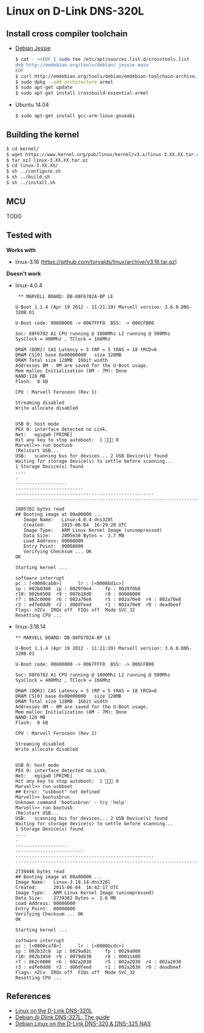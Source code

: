 # Linux on D-Link DNS-320L

Install cross compiler toolchain
--------------------------------

* [Debian Jessie][deb-cross]
    ```bash
    $ cat - <<EOF | sudo tee /etc/apt/sources.list.d/crosstools.list 
    deb http://emdebian.org/tools/debian/ jessie main
    EOF
    $ curl http://emdebian.org/tools/debian/emdebian-toolchain-archive.key | sudo apt-key add -
    $ sudo dpkg --add-architecture armel
    $ sudo apt-get update
    $ sudo apt-get install crossbuild-essential-armel
    ```

* Ubuntu 14.04
    ```bash
    $ sudo apt-get install gcc-arm-linux-gnueabi
    ```

[deb-cross]: https://wiki.debian.org/CrossToolchains#Installation

Building the kernel
-------------------

```bash
$ cd kernel/
$ wget https://www.kernel.org/pub/linux/kernel/v3.x/linux-3.XX.XX.tar.xz
$ tar xzJ linux-3.XX.XX.tar.xz
$ cd linux-3.XX.XX/
$ sh ../configure.sh
$ sh ../build.sh
$ sh ../install.sh
```

MCU
------------
TODO


Tested with
-----------
**Works with**

* linux-3.16 (https://github.com/torvalds/linux/archive/v3.16.tar.gz)

**Doesn't work**

* linux-4.0.4
    ```
     ** MARVELL BOARD: DB-88F6702A-BP LE 
    
    U-Boot 1.1.4 (Apr 19 2012 - 11:21:19) Marvell version: 3.6.0.DNS-320B.01
    
    U-Boot code: 00600000 -> 0067FFF0  BSS: -> 006CFB00
    
    Soc: 88F6702 A1 CPU running @ 1000Mhz L2 running @ 500Mhz
    SysClock = 400Mhz , TClock = 166Mhz 
    
    DRAM (DDR2) CAS Latency = 5 tRP = 5 tRAS = 18 tRCD=6
    DRAM CS[0] base 0x00000000   size 128MB 
    DRAM Total size 128MB  16bit width
    Addresses 8M - 0M are saved for the U-Boot usage.
    Mem malloc Initialization (8M - 7M): Done
    NAND:128 MB
    Flash:  0 kB
    
    CPU : Marvell Feroceon (Rev 1)
    
    Streaming disabled 
    Write allocate disabled
    
    
    USB 0: host mode
    PEX 0: interface detected no Link.
    Net:   egiga0 [PRIME]
    Hit any key to stop autoboot:  1  0 
    Marvell>> run bootusb
    (Re)start USB...
    USB:   scanning bus for devices... 2 USB Device(s) found
    Waiting for storage device(s) to settle before scanning...
    1 Storage Device(s) found
    ....
    .
    ...................
    .........................
    ...................................................
    ...........................................................................................................................................................................
    
    2805702 bytes read
    ## Booting image at 00a00000 ...
       Image Name:   Linux-4.0.4-dns320l
       Created:      2015-06-04  16:29:20 UTC
       Image Type:   ARM Linux Kernel Image (uncompressed)
       Data Size:    2805638 Bytes =  2.7 MB
       Load Address: 00008000
       Entry Point:  00008000
       Verifying Checksum ... OK
    OK
    
    Starting kernel ...
    
    software interrupt
    pc : [<0000cab8>]	   lr : [<0000bd1c>]
    sp : 002b0380  ip : 0029f0e4	 fp : 0029f0b8
    r10: 002b8508  r9 : 007b18d0	 r8 : 00008000
    r7 : 862c0000  r6 : 002a70e8	 r5 : 002a70e8  r4 : 002a70e8
    r3 : edfe0dd0  r2 : d00dfeed	 r1 : 002a70e8  r0 : deadbeef
    Flags: nZCv  IRQs off  FIQs off  Mode SVC_32
    Resetting CPU ...
    ```
* linux-3.18.14
    ```
    ** MARVELL BOARD: DB-88F6702A-BP LE 
    
    U-Boot 1.1.4 (Apr 19 2012 - 11:21:19) Marvell version: 3.6.0.DNS-320B.01
    
    U-Boot code: 00600000 -> 0067FFF0  BSS: -> 006CFB00
    
    Soc: 88F6702 A1 CPU running @ 1000Mhz L2 running @ 500Mhz
    SysClock = 400Mhz , TClock = 166Mhz 
    
    DRAM (DDR2) CAS Latency = 5 tRP = 5 tRAS = 18 tRCD=6
    DRAM CS[0] base 0x00000000   size 128MB 
    DRAM Total size 128MB  16bit width
    Addresses 8M - 0M are saved for the U-Boot usage.
    Mem malloc Initialization (8M - 7M): Done
    NAND:128 MB
    Flash:  0 kB
    
    CPU : Marvell Feroceon (Rev 1)
    
    Streaming disabled 
    Write allocate disabled
    
    
    USB 0: host mode
    PEX 0: interface detected no Link.
    Net:   egiga0 [PRIME]
    Hit any key to stop autoboot:  1  0 
    Marvell>> run usbboot
    ## Error: "usbboot" not defined
    Marvell>> bootusbrun 
    Unknown command 'bootusbrun' - try 'help'
    Marvell>> run bootusb
    (Re)start USB...
    USB:   scanning bus for devices... 2 USB Device(s) found
    Waiting for storage device(s) to settle before scanning...
    1 Storage Device(s) found
    ....
    .
    ...................
    .........................
    ...................................................
    .....................................................................................................................................................................
    
    2739446 bytes read
    ## Booting image at 00a00000 ...
    Image Name:   Linux-3.18.14-dns320l
    Created:      2015-06-04  16:42:17 UTC
    Image Type:   ARM Linux Kernel Image (uncompressed)
    Data Size:    2739382 Bytes =  2.6 MB
    Load Address: 00008000
    Entry Point:  00008000
    Verifying Checksum ... OK
    OK
    
    Starting kernel ...
    
    software interrupt
    pc : [<0000ca78>]	   lr : [<0000bcdc>]
    sp : 002b32c8  ip : 0029a02c	 fp : 0029a000
    r10: 002b3450  r9 : 00794b30	 r8 : 00011408
    r7 : 862c0000  r6 : 002a2030	 r5 : 002a2030  r4 : 002a2030
    r3 : edfe0dd0  r2 : d00dfeed	 r1 : 002a2030  r0 : deadbeef
    Flags: nZCv  IRQs off  FIQs off  Mode SVC_32
    Resetting CPU ...
    ```


References
----------
* [Linux on the D-Link DNS-320L][boe]
* [Debian @ Dlink DNS-327L: The guide][nec]
* [Debian Linux on the D-Link DNS-320 & DNS-325 NAS][len]


[nec]: http://ncrmnt.org/wp/2015/02/15/debian-dlink-dns-327l-the-guide/
[boe]: http://www.aboehler.at/doku/doku.php/projects:dns320l
[len]: http://jamie.lentin.co.uk/devices/dlink-dns325/
